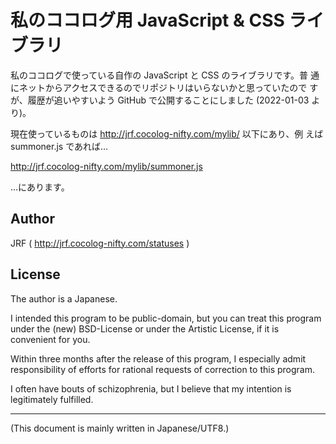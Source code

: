 # 私のココログ用 JavaScript & CSS ライブラリ

<!-- Time-stamp: "2022-01-03T13:22:44Z" -->

私のココログで使っている自作の JavaScript と CSS のライブラリです。普
通にネットからアクセスできるのでリポジトリはいらないかと思っていたので
すが、履歴が追いやすいよう GitHub で公開することにしました (2022-01-03
より)。

現在使っているものは http://jrf.cocolog-nifty.com/mylib/ 以下にあり、例
えば summoner.js であれば…

http://jrf.cocolog-nifty.com/mylib/summoner.js

…にあります。


## Author

JRF ( http://jrf.cocolog-nifty.com/statuses )


## License

The author is a Japanese.

I intended this program to be public-domain, but you can treat this
program under the (new) BSD-License or under the Artistic License, if
it is convenient for you.

Within three months after the release of this program, I especially
admit responsibility of efforts for rational requests of correction to
this program.

I often have bouts of schizophrenia, but I believe that my intention
is legitimately fulfilled.

----
(This document is mainly written in Japanese/UTF8.)
